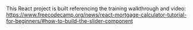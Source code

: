 This React project is built referencing the training walkthrough and video:  https://www.freecodecamp.org/news/react-mortgage-calculator-tutorial-for-beginners/#how-to-build-the-slider-component

